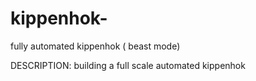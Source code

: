 # kippenhok-
fully automated kippenhok ( beast mode) 


DESCRIPTION: 
building a full scale automated kippenhok 
